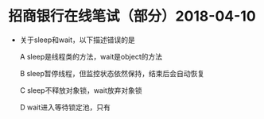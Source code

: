 # 招商银行在线笔试（部分）2018-04-10

- 关于sleep和wait，以下描述错误的是
  
  A sleep是线程类的方法，wait是object的方法
  
  B sleep暂停线程，但监控状态依然保持，结束后会自动恢复
  
  C sleep不释放对象锁，wait放弃对象锁
  
  D wait进入等待锁定池，只有
